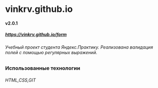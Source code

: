 # vinkrv.github.io

#### v2.0.1

##### https://vinkrv.github.io/form

###### Учебный проект студента Яндекс.Практику. Реализована валидация полей с помощью регулярных выражений.

### Использованные технологии

###### HTML,CSS,GIT



